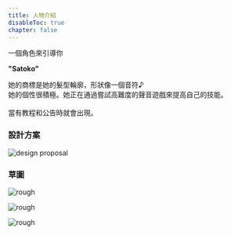 ```yaml
---
title: 人物介紹
disableToc: true
chapter: false
---
```


一個角色來引導你

<b>"Satoko"</b>

她的商標是她的髮型輪廓，形狀像一個音符♪<br>
她的個性很積極。她正在通過嘗試高難度的聲音遊戲來提高自己的技能。<br>
<br>
當有教程和公告時就會出現。

### 設計方案

![design proposal](https://hyoromo.github.io/sound-game-training/images/satoko/rough_001.png)

### 草圖

![rough](https://hyoromo.github.io/sound-game-training/images/satoko/rough_002.png)

![rough](https://hyoromo.github.io/sound-game-training/images/satoko/rough_003.png)

![rough](https://hyoromo.github.io/sound-game-training/images/satoko/rough_004.png)